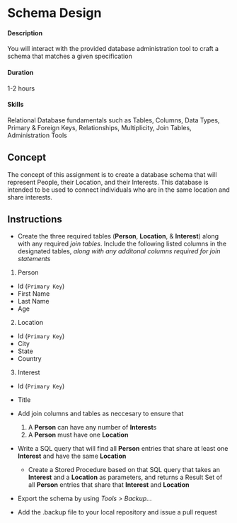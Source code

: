 # Schema Design

#### Description
You will interact with the provided database administration tool to craft a schema that matches a given specification

#### Duration
1-2 hours

#### Skills
Relational Database fundamentals such as Tables, Columns, Data Types, Primary & Foreign Keys, Relationships, Multiplicity, Join Tables, Administration Tools

## Concept
The concept of this assignment is to create a database schema that will represent People, their Location, and their Interests. This database is intended to be used to connect individuals who are in the same location and share interests.

## Instructions

* Create the three required tables (**Person**, **Location**, & **Interest**) along with any required *join tables*. Include the following listed columns in the designated tables, *along with any additonal columns required for join statements*

1. Person
  * Id (`Primary Key`)
  * First Name
  * Last Name
  * Age
  
2. Location
  * Id (`Primary Key`)
  * City
  * State
  * Country

3. Interest
  * Id (`Primary Key`)
  * Title
  
  
* Add join columns and tables as neccesary to ensure that
  1. A **Person** can have any number of **Interest**s
  2. A **Person** must have one **Location**
  
* Write a SQL query that will find all **Person** entries that share at least one **Interest** and have the same **Location**
  * Create a Stored Procedure based on that SQL query that takes an **Interest** and a **Location** as parameters, and returns a Result Set of all **Person** entries that share that **Interest** and **Location**
  
* Export the schema by using *Tools > Backup...*

* Add the .backup file to your local repository and issue a pull request